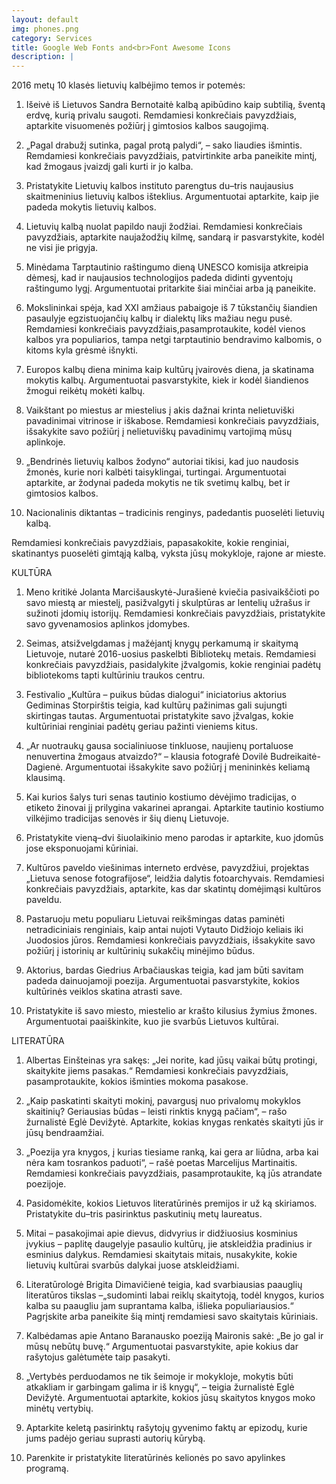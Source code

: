 ```yaml
---
layout: default
img: phones.png
category: Services
title: Google Web Fonts and<br>Font Awesome Icons
description: |
---
```

2016 metų 10 klasės lietuvių kalbėjimo temos ir potemės:

1. Išeivė iš Lietuvos Sandra Bernotaitė kalbą apibūdino kaip subtilią, šventą erdvę, kurią privalu saugoti. Remdamiesi konkrečiais pavyzdžiais, aptarkite visuomenės požiūrį į gimtosios kalbos saugojimą.

2. „Pagal drabužį sutinka, pagal protą palydi“, – sako liaudies išmintis. Remdamiesi konkrečiais pavyzdžiais, patvirtinkite arba paneikite mintį, kad žmogaus įvaizdį gali kurti ir jo kalba.

3. Pristatykite Lietuvių kalbos instituto parengtus du–tris naujausius skaitmeninius lietuvių kalbos išteklius. Argumentuotai aptarkite, kaip jie padeda mokytis lietuvių kalbos.

4. Lietuvių kalbą nuolat papildo nauji žodžiai. Remdamiesi konkrečiais pavyzdžiais, aptarkite naujažodžių kilmę, sandarą ir pasvarstykite, kodėl ne visi jie prigyja.

5. Minėdama Tarptautinio raštingumo dieną UNESCO komisija atkreipia dėmesį, kad ir naujausios technologijos padeda didinti gyventojų raštingumo lygį. Argumentuotai pritarkite šiai minčiai arba ją paneikite.

6. Mokslininkai spėja, kad XXI amžiaus pabaigoje iš 7 tūkstančių šiandien pasaulyje egzistuojančių kalbų ir dialektų liks mažiau negu pusė. Remdamiesi konkrečiais pavyzdžiais,pasamprotaukite, kodėl vienos kalbos yra populiarios, tampa netgi tarptautinio bendravimo kalbomis, o kitoms kyla grėsmė išnykti.

7. Europos kalbų diena minima kaip kultūrų įvairovės diena, ja skatinama mokytis kalbų. Argumentuotai pasvarstykite, kiek ir kodėl šiandienos žmogui reikėtų mokėti kalbų.

8. Vaikštant po miestus ar miestelius į akis dažnai krinta nelietuviški pavadinimai vitrinose ir iškabose. Remdamiesi konkrečiais pavyzdžiais, išsakykite savo požiūrį į nelietuviškų pavadinimų vartojimą mūsų aplinkoje.

9. „Bendrinės lietuvių kalbos žodyno“ autoriai tikisi, kad juo naudosis žmonės, kurie nori kalbėti taisyklingai, turtingai. Argumentuotai aptarkite, ar žodynai padeda mokytis ne tik svetimų kalbų, bet ir gimtosios kalbos.

10. Nacionalinis diktantas – tradicinis renginys, padedantis puoselėti lietuvių kalbą.

Remdamiesi konkrečiais pavyzdžiais, papasakokite, kokie renginiai, skatinantys puoselėti gimtąją kalbą, vyksta jūsų mokykloje, rajone ar mieste.

KULTŪRA

1. Meno kritikė Jolanta Marcišauskytė-Jurašienė kviečia pasivaikščioti po savo miestą ar miestelį, pasižvalgyti į skulptūras ar lentelių užrašus ir sužinoti įdomių istorijų. Remdamiesi konkrečiais pavyzdžiais, pristatykite savo gyvenamosios aplinkos įdomybes.

2. Seimas, atsižvelgdamas į mažėjantį knygų perkamumą ir skaitymą Lietuvoje, nutarė 2016-uosius paskelbti Bibliotekų metais. Remdamiesi konkrečiais pavyzdžiais, pasidalykite įžvalgomis, kokie renginiai padėtų bibliotekoms tapti kultūriniu traukos centru.

3. Festivalio „Kultūra – puikus būdas dialogui“ iniciatorius aktorius Gediminas Storpirštis teigia, kad kultūrų pažinimas gali sujungti skirtingas tautas. Argumentuotai pristatykite savo įžvalgas, kokie kultūriniai renginiai padėtų geriau pažinti vieniems kitus.

4. „Ar nuotraukų gausa socialiniuose tinkluose, naujienų portaluose nenuvertina žmogaus atvaizdo?“ – klausia fotografė Dovilė Budreikaitė-Dagienė. Argumentuotai išsakykite savo požiūrį į menininkės keliamą klausimą.

5. Kai kurios šalys turi senas tautinio kostiumo dėvėjimo tradicijas, o etiketo žinovai jį prilygina vakarinei aprangai. Aptarkite tautinio kostiumo vilkėjimo tradicijas senovės ir šių dienų Lietuvoje.

6. Pristatykite vieną–dvi šiuolaikinio meno parodas ir aptarkite, kuo įdomūs jose eksponuojami kūriniai.

7. Kultūros paveldo viešinimas interneto erdvėse, pavyzdžiui, projektas „Lietuva senose fotografijose“, leidžia dalytis fotoarchyvais. Remdamiesi konkrečiais pavyzdžiais, aptarkite, kas dar skatintų domėjimąsi kultūros paveldu.

8. Pastaruoju metu populiaru Lietuvai reikšmingas datas paminėti netradiciniais renginiais, kaip antai nujoti Vytauto Didžiojo keliais iki Juodosios jūros. Remdamiesi konkrečiais pavyzdžiais, išsakykite savo požiūrį į istorinių ar kultūrinių sukakčių minėjimo būdus.

9. Aktorius, bardas Giedrius Arbačiauskas teigia, kad jam būti savitam padeda dainuojamoji poezija. Argumentuotai pasvarstykite, kokios kultūrinės veiklos skatina atrasti save.

10. Pristatykite iš savo miesto, miestelio ar krašto kilusius žymius žmones. Argumentuotai paaiškinkite, kuo jie svarbūs Lietuvos kultūrai.

LITERATŪRA

1. Albertas Einšteinas yra sakęs: „Jei norite, kad jūsų vaikai būtų protingi, skaitykite jiems pasakas.“ Remdamiesi konkrečiais pavyzdžiais, pasamprotaukite, kokios išminties mokoma pasakose.

2. „Kaip paskatinti skaityti mokinį, pavargusį nuo privalomų mokyklos skaitinių? Geriausias būdas – leisti rinktis knygą pačiam“, – rašo žurnalistė Eglė Devižytė. Aptarkite, kokias knygas renkatės skaityti jūs ir jūsų bendraamžiai.

3. „Poezija yra knygos, į kurias tiesiame ranką, kai gera ar liūdna, arba kai nėra kam tosrankos paduoti“, – rašė poetas Marcelijus Martinaitis. Remdamiesi konkrečiais pavyzdžiais, pasamprotaukite, ką jūs atrandate poezijoje.

4. Pasidomėkite, kokios Lietuvos literatūrinės premijos ir už ką skiriamos. Pristatykite du–tris pasirinktus paskutinių metų laureatus.

5. Mitai – pasakojimai apie dievus, didvyrius ir didžiuosius kosminius įvykius – paplitę daugelyje pasaulio kultūrų, jie atskleidžia pradinius ir esminius dalykus. Remdamiesi skaitytais mitais, nusakykite, kokie lietuvių kultūrai svarbūs dalykai juose atskleidžiami.

6. Literatūrologė Brigita Dimavičienė teigia, kad svarbiausias paauglių literatūros tikslas –„sudominti labai reiklų skaitytoją, todėl knygos, kurios kalba su paaugliu jam suprantama kalba, išlieka populiariausios.“ Pagrįskite arba paneikite šią mintį remdamiesi savo skaitytais kūriniais.

7. Kalbėdamas apie Antano Baranausko poeziją Maironis sakė: „Be jo gal ir mūsų nebūtų buvę.“ Argumentuotai pasvarstykite, apie kokius dar rašytojus galėtumėte taip pasakyti.

8. „Vertybės perduodamos ne tik šeimoje ir mokykloje, mokytis būti atkakliam ir garbingam galima ir iš knygų“, – teigia žurnalistė Eglė Devižytė. Argumentuotai aptarkite, kokios jūsų skaitytos knygos moko minėtų vertybių.

9. Aptarkite keletą pasirinktų rašytojų gyvenimo faktų ar epizodų, kurie jums padėjo geriau suprasti autorių kūrybą.

10. Parenkite ir pristatykite literatūrinės kelionės po savo apylinkes programą.
